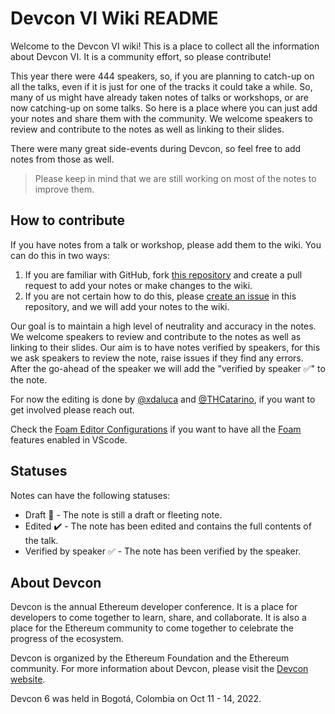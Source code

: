 # Devcon VI Wiki README

Welcome to the Devcon VI wiki! This is a place to collect all the information about Devcon VI. It is a community effort, so please contribute!

This year there were 444 speakers, so, if you are planning to catch-up on all the talks, even if it is just for one of the tracks it could take a while. So, many of us might have already taken notes of talks or workshops, or are now catching-up on some talks. So here is a place where you can just add your notes and share them with the community. We welcome speakers to review and contribute to the notes as well as linking to their slides. 

There were many great side-events during Devcon, so feel free to add notes from those as well.

> Please keep in mind that we are still working on most of the notes to improve them.  

## How to contribute

If you have notes from a talk or workshop, please add them to the wiki. You can do this in two ways:

1. If you are familiar with GitHub, fork [this repository](https://github.com/xdaluca/devconwiki) and create a pull request to add your notes or make changes to the wiki. 
2. If you are not certain how to do this, please [create an issue](https://github.com/xdaluca/devconwiki/issues/new) in this repository, and we will add your notes to the wiki.

Our goal is to maintain a high level of neutrality and accuracy in the notes. We welcome speakers to review and contribute to the notes as well as linking to their slides. Our aim is to have notes verified by speakers, for this we ask speakers to review the note, raise issues if they find any errors. After the go-ahead of the speaker we will add the "verified by speaker ✅" to the note.  

For now the editing is done by [@xdaluca](https://twitter.com/daluca_) and [@THCatarino](https://twitter.com/CatarinoThi), if you want to get involved please reach out.

Check the [Foam Editor Configurations]() if you want to have all the [Foam](https://foambubble.github.io/) features enabled in VScode.  

## Statuses
Notes can have the following statuses:
- Draft 📝 - The note is still a draft or fleeting note.
- Edited ✔️ - The note has been edited and contains the full contents of the talk.
- Verified by speaker ✅ - The note has been verified by the speaker.

## About Devcon

Devcon is the annual Ethereum developer conference. It is a place for developers to come together to learn, share, and collaborate. It is also a place for the Ethereum community to
come together to celebrate the progress of the ecosystem.

Devcon is organized by the Ethereum Foundation and the Ethereum community. For more information about Devcon, please visit the [Devcon website](https://devcon.org/).

Devcon 6 was held in Bogotá, Colombia on Oct 11 - 14, 2022.
